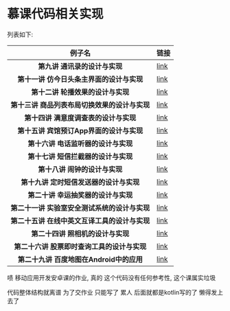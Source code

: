 # 慕课代码相关实现

列表如下:

|                    例子名                     | 链接                            |
| :-------------------------------------------: | ------------------------------- |
|         **第九讲 通讯录的设计与实现**         | [link](Conact/)                 |
|   **第十一讲 仿今日头条主界面的设计与实现**   | [link](ToutiaoJava/)            |
|       **第十二讲 轮播效果的设计与实现**       | [link](BannerJava/)             |
| **第十三讲 商品列表布局切换效果的设计与实现** | [link](ShopListJava/)           |
|     **第十四讲 满意度调查表的设计与实现**     | [link](SatisfactionJava/)       |
|   **第十五讲 宾馆预订App界面的设计与实现**    | [link](HotelJava/)              |
|      **第十六讲 电话监听器的设计与实现**      | [link](ListenPhoneJava/)        |
|      **第十七讲 短信拦截器的设计与实现**      | [link](MessageInterceptorJava/) |
|         **第十八讲 闹钟的设计与实现**         | [link](MyAlarm/)                |
|    **第十九讲 定时短信发送器的设计与实现**    | [link](messgeee/)               |
|      **第二十讲 幸运抽奖器的设计与实现**      | [link](lotteryJava/)            |
|      **第二十一讲 实验室安全测试系统的设计与实现**      | [link](LabSecurityKotlin/)            |
|      **第二十五讲 在线中英文互译工具的设计与实现**      | [link](Translate/)            |
|      **第二十四讲 照相机的设计与实现**      | [link](Camaera/)            |
|      **第二十六讲 股票即时查询工具的设计与实现**      | [link](StockPre/)            |
|      **第二十九讲 百度地图在Android中的应用**      | [link](Map/)            |


啧 移动应用开发安卓课的作业, 真的 这个代码没有任何参考性, 这个课属实垃圾

代码整体结构就离谱 为了交作业 只能写了 累人 后面就都是kotlin写的了 懒得发上去了
